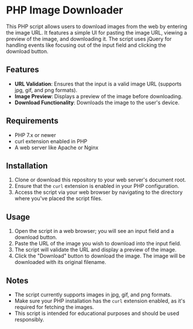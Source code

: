 # PHP Image Downloader

This PHP script allows users to download images from the web by entering the image URL. It features a simple UI for pasting the image URL, viewing a preview of the image, and downloading it. The script uses jQuery for handling events like focusing out of the input field and clicking the download button.

## Features

- **URL Validation**: Ensures that the input is a valid image URL (supports jpg, gif, and png formats).
- **Image Preview**: Displays a preview of the image before downloading.
- **Download Functionality**: Downloads the image to the user's device.

## Requirements

- PHP 7.x or newer
- curl extension enabled in PHP
- A web server like Apache or Nginx

## Installation

1. Clone or download this repository to your web server's document root.
2. Ensure that the `curl` extension is enabled in your PHP configuration.
3. Access the script via your web browser by navigating to the directory where you've placed the script files.

## Usage

1. Open the script in a web browser; you will see an input field and a download button.
2. Paste the URL of the image you wish to download into the input field.
3. The script will validate the URL and display a preview of the image.
4. Click the "Download" button to download the image. The image will be downloaded with its original filename.

## Notes

- The script currently supports images in jpg, gif, and png formats. 
- Make sure your PHP installation has the `curl` extension enabled, as it's required for fetching the images.
- This script is intended for educational purposes and should be used responsibly.

